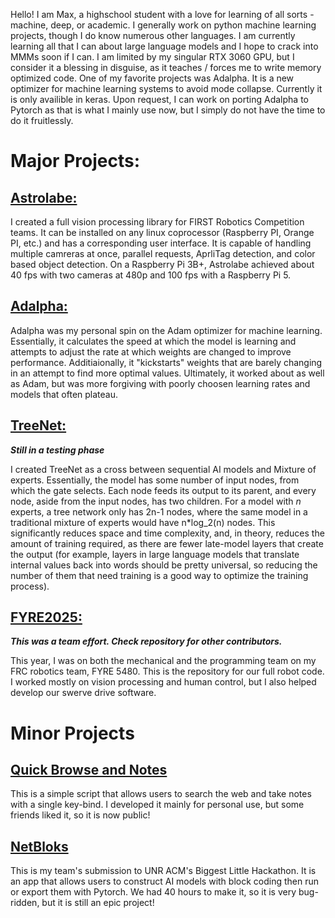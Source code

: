 Hello! I am Max, a highschool student with a love for learning of all sorts - machine, deep, or academic. I generally work on python machine learning projects, though I do know numerous other languages.
I am currently learning all that I can about large language models and I hope to crack into MMMs soon if I can. I am limited by my singular RTX 3060 GPU, but I consider it a blessing in disguise, as it teaches / forces me to write memory optimized code. 
One of my favorite projects was Adalpha. It is a new optimizer for machine learning systems to avoid mode collapse. Currently it is only availible in keras. Upon request, I can work on porting Adalpha to Pytorch as that is what I mainly use now, but I simply do not have the time to do it fruitlessly. 

# Major Projects:
## [Astrolabe:](https://github.com/MaxedPC08/Astrolabe)
I created a full vision processing library for FIRST Robotics Competition teams. It can be installed on any linux coprocessor (Raspberry PI, Orange PI, etc.) and has a corresponding user interface. It is capable of handling multiple camreras at once, parallel requests, AprliTag detection, and color based object detection. On a Raspberry Pi 3B+, Astrolabe achieved about 40 fps with two cameras at 480p and 100 fps with a Raspberry Pi 5.

## [Adalpha:](https://github.com/MaxedPC08/Adalpha)
Adalpha was my personal spin on the Adam optimizer for machine learning. Essentially, it calculates the speed at which the model is learning and attempts to adjust the rate at which weights are changed to improve performance. Additiaionally, it "kickstarts" weights that are barely changing in an attempt to find more optimal values. Ultimately, it worked about as well as Adam, but was more forgiving with poorly choosen learning rates and models that often plateau.

## [TreeNet:](https://github.com/MaxedPC08/TreeNet)
***Still in a testing phase***

I created TreeNet as a cross between sequential AI models and Mixture of experts. Essentially, the model has some number of input nodes, from which the gate selects. Each node feeds its output to its parent, and every node, aside from the input nodes, has two children. For a model with *n* experts, a tree network only has 2n-1 nodes, where the same model in a traditional mixture of experts would have n*log_2(n) nodes. This significantly reduces space and time complexity, and, in theory, reduces the amount of training required, as there are fewer late-model layers that create the output (for example, layers in large language models that translate internal values back into words should be pretty universal, so reducing the number of them that need training is a good way to optimize the training process).

## [FYRE2025:](https://github.com/FYRE5480/FYRE2025)
***This was a team effort. Check repository for other contributors.***

This year, I was on both the mechanical and the programming team on my FRC robotics team, FYRE 5480. This is the repository for our full robot code. I worked mostly on vision processing and human control, but I also helped develop our swerve drive software.

# Minor Projects
## [Quick Browse and Notes](https://github.com/MaxedPC08/QuickBrowseAndNotes)
This is a simple script that allows users to search the web and take notes with a single key-bind. I developed it mainly for personal use, but some friends liked it, so it is now public!

## [NetBloks](https://github.com/MaxedPC08/NetBloks)
This is my team's submission to UNR ACM's Biggest Little Hackathon. It is an app that allows users to construct AI models with block coding then run or export them with Pytorch. We had 40 hours to make it, so it is very bug-ridden, but it is still an epic project!


